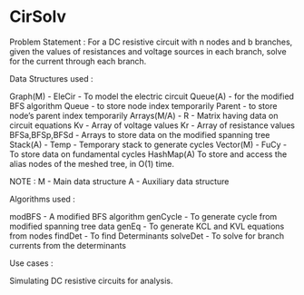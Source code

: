 # CirSolv
Problem Statement : For a DC resistive circuit with n nodes and b branches, given the values of resistances and voltage sources in each branch, solve for the current through each branch.

Data Structures used : 

Graph(M) - 
EleCir - To model the electric circuit
Queue(A) - for the modified BFS algorithm
Queue - to store node index temporarily
Parent - to store node’s parent index temporarily
Arrays(M/A) - 
R - Matrix having data on circuit equations
Kv - Array of voltage values
Kr - Array of resistance values
BFSa,BFSp,BFSd - Arrays to store data on the modified spanning tree
Stack(A) -
Temp - Temporary stack to generate cycles
Vector(M) - 
FuCy - To store data on fundamental cycles 
HashMap(A)
To store and access the alias nodes of the meshed tree, in O(1) time.

  NOTE : 
		M - Main data structure
		A - Auxiliary data structure
    
Algorithms used : 

modBFS - A modified BFS algorithm 
genCycle - To generate cycle from modified spanning tree data
genEq - To generate KCL and KVL equations from nodes
findDet - To find Determinants
solveDet - To solve for branch currents from the determinants

Use cases :

Simulating DC resistive circuits for analysis.

